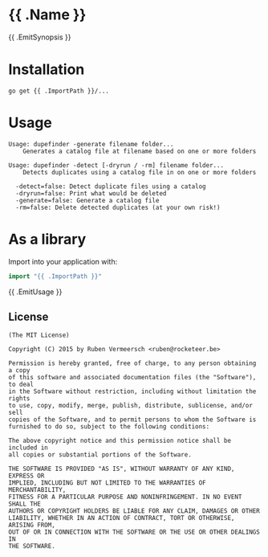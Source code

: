 # {{ .Name }}

{{ .EmitSynopsis }}

# Installation
```
go get {{ .ImportPath }}/...
```

# Usage

```
Usage: dupefinder -generate filename folder...
    Generates a catalog file at filename based on one or more folders

Usage: dupefinder -detect [-dryrun / -rm] filename folder...
    Detects duplicates using a catalog file in on one or more folders

  -detect=false: Detect duplicate files using a catalog
  -dryrun=false: Print what would be deleted
  -generate=false: Generate a catalog file
  -rm=false: Delete detected duplicates (at your own risk!)
```

# As a library

Import into your application with:

```go
import "{{ .ImportPath }}"
```

{{ .EmitUsage }}

## License

    (The MIT License)

    Copyright (C) 2015 by Ruben Vermeersch <ruben@rocketeer.be>

    Permission is hereby granted, free of charge, to any person obtaining a copy
    of this software and associated documentation files (the "Software"), to deal
    in the Software without restriction, including without limitation the rights
    to use, copy, modify, merge, publish, distribute, sublicense, and/or sell
    copies of the Software, and to permit persons to whom the Software is
    furnished to do so, subject to the following conditions:

    The above copyright notice and this permission notice shall be included in
    all copies or substantial portions of the Software.

    THE SOFTWARE IS PROVIDED "AS IS", WITHOUT WARRANTY OF ANY KIND, EXPRESS OR
    IMPLIED, INCLUDING BUT NOT LIMITED TO THE WARRANTIES OF MERCHANTABILITY,
    FITNESS FOR A PARTICULAR PURPOSE AND NONINFRINGEMENT. IN NO EVENT SHALL THE
    AUTHORS OR COPYRIGHT HOLDERS BE LIABLE FOR ANY CLAIM, DAMAGES OR OTHER
    LIABILITY, WHETHER IN AN ACTION OF CONTRACT, TORT OR OTHERWISE, ARISING FROM,
    OUT OF OR IN CONNECTION WITH THE SOFTWARE OR THE USE OR OTHER DEALINGS IN
    THE SOFTWARE.
